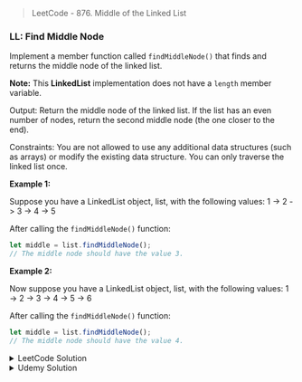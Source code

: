 > LeetCode - 876. Middle of the Linked List
### LL: Find Middle Node 
Implement a member function called `findMiddleNode()` that finds and returns the middle node of the linked list.

**Note:** This **LinkedList** implementation does not have a `length` member variable.

Output:
Return the middle node of the linked list.
If the list has an even number of nodes, return the second middle node (the one closer to the end).

Constraints:
You are not allowed to use any additional data structures (such as arrays) or modify the existing data structure.
You can only traverse the linked list once.

**Example 1:**

Suppose you have a LinkedList object, list, with the following values:
1 -> 2 -> 3 -> 4 -> 5

After calling the `findMiddleNode()` function:
```javascript
let middle = list.findMiddleNode();
// The middle node should have the value 3.
```
**Example 2:**

Now suppose you have a LinkedList object, list, with the following values:
1 -> 2 -> 3 -> 4 -> 5 -> 6

After calling the `findMiddleNode()` function:
```javascript
let middle = list.findMiddleNode();
// The middle node should have the value 4.
```
<details>
  <summary>LeetCode Solution</summary>
  
```javascript
  
/**
 * Definition for singly-linked list.
 * function ListNode(val, next) {
 *     this.val = (val===undefined ? 0 : val)
 *     this.next = (next===undefined ? null : next)
 * }
 */
/**
 * @param {ListNode} head
 * @return {ListNode}
 */
var middleNode = function(head) {
    let slow = head, fast = head;
    while(fast?.next) {
        slow = slow.next;
        fast = fast.next.next;
    }
    return slow;
};
```
</details>


<details>
  <summary>Udemy Solution</summary>

```javascript
class Node {
    constructor(value){
        this.value = value;
        this.next = null;
    }
}
 
class LinkedList {
    constructor(value) {
        const newNode = new Node(value);
        this.head = newNode;
        this.tail = this.head;
    }

    printList() {
        let temp = this.head;
        while (temp !== null) {
            console.log(temp.value);
            temp = temp.next;
        }
    }

    getHead() {
        if (this.head === null) {
            console.log("Head: null");
        } else {
            console.log("Head: " + this.head.value);
        }
    }

    getTail() {
        if (this.tail === null) {
            console.log("Tail: null");
        } else {
            console.log("Tail: " + this.tail.value);
        }
    }

    makeEmpty() {
        this.head = null;
        this.tail = null;
        this.length = 0;
    }
 
    push(value) {
        const newNode = new Node(value);
        if (!this.head) {
            this.head = newNode;
            this.tail = newNode;
        } else {
            this.tail.next = newNode;
            this.tail = newNode;
        }
    }
    
    findMiddleNode() {
        // if(!this.head) return null;
        let slow = this.head;
        let fast = this.head;
        
        while(fast && fast.next) {
            slow = slow.next;
            fast = fast.next.next;
        }
        return slow;
    }

}



let myLinkedList = new LinkedList(1);
myLinkedList.push(2);
myLinkedList.push(3);
myLinkedList.push(4);
myLinkedList.push(5);

console.log("Original list:");
myLinkedList.printList();

const middleNode = myLinkedList.findMiddleNode();
console.log(`\nMiddle node value: ${middleNode.value}`);

// Create a new list with an even number of elements
let myLinkedList2 = new LinkedList(1);
myLinkedList2.push(2);
myLinkedList2.push(3);
myLinkedList2.push(4);
myLinkedList2.push(5);
myLinkedList2.push(6);

console.log("\nOriginal list 2:");
myLinkedList2.printList();

const middleNode2 = myLinkedList2.findMiddleNode();
console.log(`\nMiddle node value of list 2: ${middleNode2.value}`);


/*
    EXPECTED OUTPUT:
    ----------------
    Original list:
    1
    2
    3
    4
    5
    Middle node value: 3
    Original list 2:
    1
    2
    3
    4
    5
    6
    Middle node value of list 2: 4
*/

```
</details>
